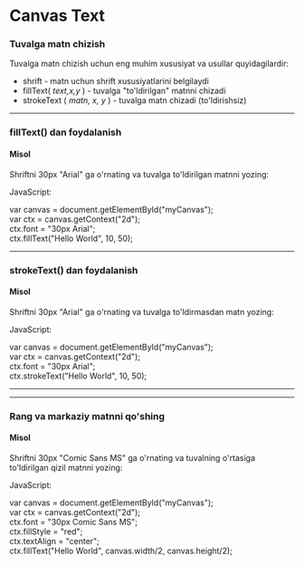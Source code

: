 # Canvas Text

### Tuvalga matn chizish

Tuvalga matn chizish uchun eng muhim xususiyat va usullar quyidagilardir:

* shrift - matn uchun shrift xususiyatlarini belgilaydi
* fillText( _text,x,y_ ) - tuvalga "to'ldirilgan" matnni chizadi
* strokeText ( _matn, x, y_ ) - tuvalga matn chizadi (to'ldirishsiz)

***

### fillText() dan foydalanish

#### Misol

Shriftni 30px "Arial" ga o'rnating va tuvalga to'ldirilgan matnni yozing:

JavaScript:

var canvas = document.getElementById("myCanvas");\
var ctx = canvas.getContext("2d");\
ctx.font = "30px Arial";\
ctx.fillText("Hello World", 10, 50);

***

### strokeText() dan foydalanish

#### Misol

Shriftni 30px "Arial" ga o'rnating va tuvalga to'ldirmasdan matn yozing:

JavaScript:

var canvas = document.getElementById("myCanvas");\
var ctx = canvas.getContext("2d");\
ctx.font = "30px Arial";\
ctx.strokeText("Hello World", 10, 50);

***

***

### Rang va markaziy matnni qo'shing

#### Misol

Shriftni 30px "Comic Sans MS" ga o'rnating va tuvalning o'rtasiga to'ldirilgan qizil matnni yozing:

JavaScript:

var canvas = document.getElementById("myCanvas");\
var ctx = canvas.getContext("2d");\
ctx.font = "30px Comic Sans MS";\
ctx.fillStyle = "red";\
ctx.textAlign = "center";\
ctx.fillText("Hello World", canvas.width/2, canvas.height/2);
